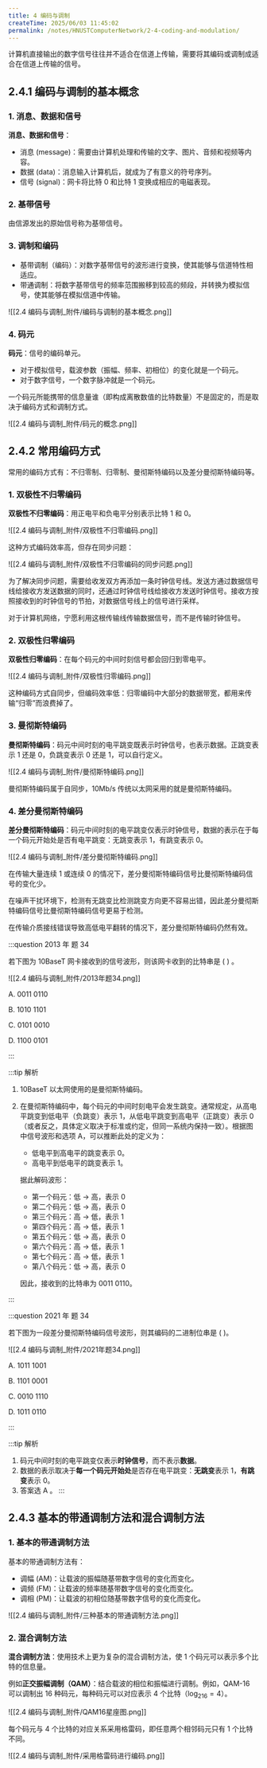 ```yaml
---
title: 4 编码与调制
createTime: 2025/06/03 11:45:02
permalink: /notes/HNUSTComputerNetwork/2-4-coding-and-modulation/
---
```


计算机直接输出的数字信号往往并不适合在信道上传输，需要将其编码或调制成适合在信道上传输的信号。

## **2.4.1 编码与调制的基本概念**

### **1. 消息、数据和信号**

**消息、数据和信号**：
- 消息 (message)：需要由计算机处理和传输的文字、图片、音频和视频等内容。
- 数据 (data)：消息输入计算机后，就成为了有意义的符号序列。
- 信号 (signal)：网卡将比特 0 和比特 1 变换成相应的电磁表现。

### 2. 基带信号

由信源发出的原始信号称为基带信号。

### 3. 调制和编码

- 基带调制（编码）：对数字基带信号的波形进行变换，使其能够与信道特性相适应。
- 带通调制：将数字基带信号的频率范围搬移到较高的频段，并转换为模拟信号，使其能够在模拟信道中传输。

![[2.4 编码与调制_附件/编码与调制的基本概念.png]]

### 4. 码元

**码元**：信号的编码单元。
- 对于模拟信号，载波参数（振幅、频率、初相位）的变化就是一个码元。
- 对于数字信号，一个数字脉冲就是一个码元。

一个码元所能携带的信息量谁（即构成离散数值的比特数量）不是固定的，而是取决于编码方式和调制方式。

![[2.4 编码与调制_附件/码元的概念.png]]

## **2.4.2 常用编码方式**

常用的编码方式有：不归零制、归零制、曼彻斯特编码以及差分曼彻斯特编码等。

### 1. 双极性不归零编码

**双极性不归零编码**：用正电平和负电平分别表示比特 1 和 0。

![[2.4 编码与调制_附件/双极性不归零编码.png]]

这种方式编码效率高，但存在同步问题：

![[2.4 编码与调制_附件/双极性不归零编码的同步问题.png]]

为了解决同步问题，需要给收发双方再添加一条时钟信号线。发送方通过数据信号线给接收方发送数据的同时，还通过时钟信号线给接收方发送时钟信号。接收方按照接收到的时钟信号的节拍，对数据信号线上的信号进行采样。

对于计算机网络，宁愿利用这根传输线传输数据信号，而不是传输时钟信号。

### 2. 双极性归零编码

**双极性归零编码**：在每个码元的中间时刻信号都会回归到零电平。

![[2.4 编码与调制_附件/双极性归零编码.png]]

这种编码方式自同步，但编码效率低：归零编码中大部分的数据带宽，都用来传输“归零”而浪费掉了。

### 3. 曼彻斯特编码

**曼彻斯特编码**：码元中间时刻的电平跳变既表示时钟信号，也表示数据。正跳变表示 1 还是 0，负跳变表示 0 还是 1，可以自行定义。

![[2.4 编码与调制_附件/曼彻斯特编码.png]]

曼彻斯特编码属于自同步，10Mb/s 传统以太网采用的就是曼彻斯特编码。

### 4. 差分曼彻斯特编码

**差分曼彻斯特编码**：码元中间时刻的电平跳变仅表示时钟信号，数据的表示在于每一个码元开始处是否有电平跳变：无跳变表示 1，有跳变表示 0。

![[2.4 编码与调制_附件/差分曼彻斯特编码.png]]

在传输大量连续 1 或连续 0 的情况下，差分曼彻斯特编码信号比曼彻斯特编码信号的变化少。

在噪声干扰环境下，检测有无跳变比检测跳变方向更不容易出错，因此差分曼彻斯特编码信号比曼彻斯特编码信号更易于检测。

在传输介质接线错误导致高低电平翻转的情况下，差分曼彻斯特编码仍然有效。

:::question 2013 年 题 34

若下图为 10BaseT 网卡接收到的信号波形，则该网卡收到的比特串是 (  ) 。

![[2.4 编码与调制_附件/2013年题34.png]]

A. 0011 0110

B. 1010 1101

C. 0101 0010

D. 1100 0101

:::

:::tip 解析

1. 10BaseT 以太网使用的是曼彻斯特编码。
2. 在曼彻斯特编码中，每个码元的中间时刻电平会发生跳变。通常规定，从高电平跳变到低电平（负跳变）表示 1，从低电平跳变到高电平（正跳变）表示 0（或者反之，具体定义取决于标准或约定，但同一系统内保持一致）。根据图中信号波形和选项 A，可以推断此处的定义为：
    - 低电平到高电平的跳变表示 0。
    - 高电平到低电平的跳变表示 1。

    据此解码波形：

    - 第一个码元：低 -> 高，表示 0
    - 第二个码元：低 -> 高，表示 0
    - 第三个码元：高 -> 低，表示 1
    - 第四个码元：高 -> 低，表示 1
    - 第五个码元：低 -> 高，表示 0
    - 第六个码元：高 -> 低，表示 1
    - 第七个码元：高 -> 低，表示 1
    - 第八个码元：低 -> 高，表示 0

    因此，接收到的比特串为 0011 0110。

:::

:::question 2021 年 题 34

若下图为一段差分曼彻斯特编码信号波形，则其编码的二进制位串是 ( )。

![[2.4 编码与调制_附件/2021年题34.png]]

A. 1011 1001

B. 1101 0001

C. 0010 1110

D. 1011 0110

:::

:::tip 解析

1. 码元中间时刻的电平跳变仅表示**时钟信号**，而不表示**数据**。
2. 数据的表示取决于**每一个码元开始处**是否存在电平跳变：**无跳变**表示 1，**有跳变**表示 0。
3. 答案选 A 。
:::
## **2.4.3 基本的带通调制方法和混合调制方法**

### 1. 基本的带通调制方法

基本的带通调制方法有：

- 调幅 (AM)：让载波的振幅随基带数字信号的变化而变化。
- 调频 (FM)：让载波的频率随基带数字信号的变化而变化。
- 调相 (PM)：让载波的初相位随基带数字信号的变化而变化。

![[2.4 编码与调制_附件/三种基本的带通调制方法.png]]

### 2. 混合调制方法

**混合调制方法**：使用技术上更为复杂的混合调制方法，使 1 个码元可以表示多个比特的信息量。

例如**正交振幅调制（QAM）**：结合载波的相位和振幅进行调制。例如，QAM-16 可以调制出 16 种码元，每种码元可以对应表示 4 个比特（$\log_216=4$）。

![[2.4 编码与调制_附件/QAM16星座图.png]]

每个码元与 4 个比特的对应关系采用格雷码，即任意两个相邻码元只有 1 个比特不同。

![[2.4 编码与调制_附件/采用格雷码进行编码.png]]
